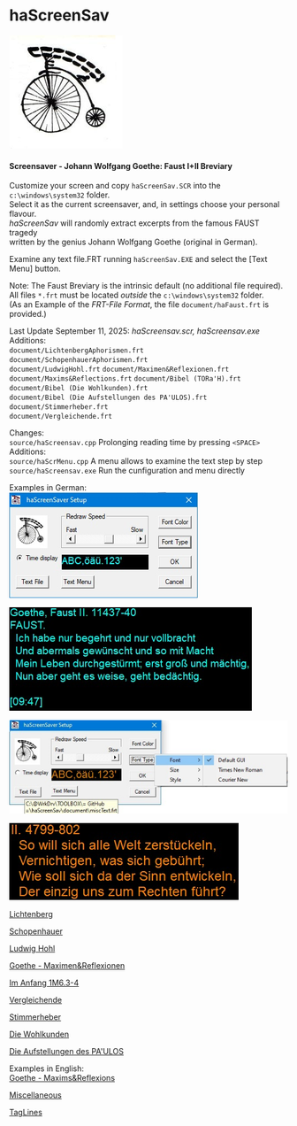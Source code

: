 # haScreenSav

![screenshot](document/image/be_Seeing_You.jpg)

#### Screensaver - Johann Wolfgang Goethe: Faust I+II Breviary

Customize your screen and copy `haScreenSav.SCR` into the `c:\windows\system32` folder.    
Select it as the current screensaver, and, in settings choose your personal flavour.    
*haScreenSav* will randomly extract excerpts from the famous FAUST tragedy  
written by the genius Johann Wolfgang Goethe (original in German).  

Examine any text file.FRT running `haScreenSav.EXE` and select the [Text Menu] button.  

Note: 
The Faust Breviary is the intrinsic default (no additional file required).  
All files `*.frt` must be located *outside* the `c:\windows\system32` folder.  
(As an Example of the *FRT-File Format*, the file `document/haFaust.frt` is provided.)  

Last Update September 11, 2025: *haScreensav.scr, haScreensav.exe*   
Additions:  
 `document/LichtenbergAphorismen.frt`  
 `document/SchopenhauerAphorismen.frt`  
 `document/LudwigHohl.frt`
 `document/Maximen&Reflexionen.frt`
 `document/Maxims&Reflections.frt`
 `document/Bibel (TORa'H).frt`  
 `document/Bibel (Die Wohlkunden).frt`  
 `document/Bibel (Die Aufstellungen des PA'ULOS).frt`  
 `document/Stimmerheber.frt`  
 `document/Vergleichende.frt`  
  
Changes:    
`source/haScreensav.cpp` Prolonging reading time by pressing `<SPACE>`      
Additions:    
`source/haScrMenu.cpp` A menu allows to examine the text step by step           
`source/haScreensav.exe` Run the cunfiguration and menu directly            


Examples in German:  
![screenshot1](document/image/haScrSav01.jpg)  

![screenshot1a](document/image/haScrSav02.jpg)  

![screenshot2](document/image/haScrSav03.jpg)  

![screenshot2a](document/image/haScrSav04.jpg)  

[Lichtenberg](document/image/haScrSav05.jpg)  

[Schopenhauer](document/image/haScrSav08.jpg)  

[Ludwig Hohl](document/image/haScrSav09.jpg)  

[Goethe - Maximen&Reflexionen](document/image/haScrSav10.jpg)  

[Im Anfang 1M6.3-4](document/image/haScrSav07.jpg)  

[Vergleichende](document/image/haScrSav06.jpg)  

[Stimmerheber](document/image/haScrSav15.jpg)  

[Die Wohlkunden](document/image/haScrSav14.jpg)  

[Die Aufstellungen des PA'ULOS](document/image/haScrSav16.jpg)  

Examples in English:  
[Goethe - Maxims&Reflexions](document/image/haScrSav13.jpg)  

[Miscellaneous](document/image/haScrSav11.jpg)  

[TagLines](document/image/haScrSav12.jpg)  
